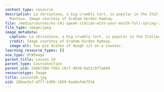 ```yaml
---
content_type: resource
description: La sbrisolona, a big crumbly tart, is popular in the Italian city of
  Mantova. Image courtesy of Graham Gordon Ramsay.
file: /media/courses/es-s41-speak-italian-with-your-mouth-full-spring-2012/28bae3a747f7b30910596aa0afeb7534_Lesson10.jpg
file_type: image/jpeg
image_metadata:
  caption: La sbrisolona, a big crumbly tart, is popular in the Italian city of Mantova.
  credit: Image courtesy of Graham Gordon Ramsay.
  image-alt: Two pie dishes of dough sit on a counter.
learning_resource_types: []
ocw_type: OCWImage
parent_title: Lesson 10
parent_type: CourseSection
parent_uid: 246b7204-f562-c6cf-d930-6a51cbf7a049
resourcetype: Image
title: Lesson10.jpg
uid: 28bae3a7-47f7-b309-1059-6aa0afeb7534
---
```

